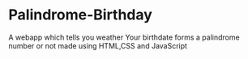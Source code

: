 # Palindrome-Birthday
A webapp which tells you weather Your birthdate forms a palindrome number or not made using HTML,CSS and JavaScript
